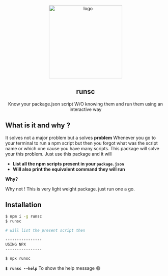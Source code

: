 <p align="center">

  <img alt="logo" src="https://imgur.com/BHTODAj.png" width="230px" />

</p>

<p align="center">
  <h2 align="center">runsc</h2>
</p>
<p align="center">
Know your package.json script W/O knowing them and run them using an interactive way
</p>

## What is it and why ?
It solves not a major problem but a solves **problem**
Whenever you go to your terminal to run a npm script but then you forgot what was the script name or which one cause you have many scripts.
This package will solve your this problem. Just use this package and it will
- **List all the npm scripts present in your `package.json`**
- **Will also print the equivalent command they will run**

**Why?**

Why not !
This is very light weight package. just run one a go.

## Installation
```bash
$ npm i -g runsc
$ runsc

# will list the present script then

----------------
USING NPX
----------------

$ npx runsc
````
**`$ runsc --help`**
To show the help message :smile:



